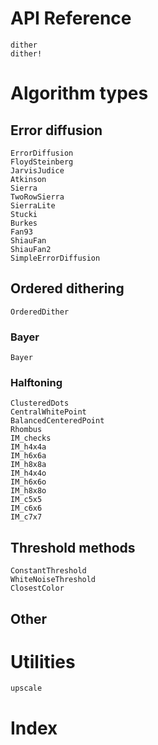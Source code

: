 # API Reference

```@docs
dither
dither!
```

# Algorithm types
## Error diffusion
```@docs
ErrorDiffusion
FloydSteinberg
JarvisJudice
Atkinson
Sierra
TwoRowSierra
SierraLite
Stucki
Burkes
Fan93
ShiauFan
ShiauFan2
SimpleErrorDiffusion
```

## Ordered dithering
```@docs
OrderedDither
```

### Bayer
```@docs
Bayer
```

### Halftoning
```@docs
ClusteredDots 
CentralWhitePoint 
BalancedCenteredPoint
Rhombus
IM_checks
IM_h4x4a
IM_h6x6a
IM_h8x8a
IM_h4x4o
IM_h6x6o
IM_h8x8o
IM_c5x5
IM_c6x6
IM_c7x7
```

## Threshold methods
```@docs
ConstantThreshold
WhiteNoiseThreshold
ClosestColor
```

## Other
# Utilities
```@docs
upscale
```

# Index
```@index
```